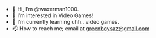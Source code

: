 - 👋 Hi, I’m @waxerman1000.
- 👀 I’m interested in Video Games!
- 🌱 I’m currently learning uhh.. video games.
- 📫 How to reach me; email at greenboysaz@gmail.com

<!---
waxerman1000/waxerman1000 is a ✨ special ✨ repository because its `README.md` (this file) appears on your GitHub profile.
You can click the Preview link to take a look at your changes.
--->
